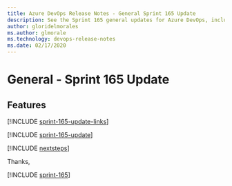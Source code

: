 ```yaml
---
title: Azure DevOps Release Notes - General Sprint 165 Update
description: See the Sprint 165 general updates for Azure DevOps, including next steps.
author: gloridelmorales
ms.author: glmorale
ms.technology: devops-release-notes
ms.date: 02/17/2020
---
```


# General - Sprint 165 Update

## Features

[!INCLUDE [sprint-165-update-links](../includes/general/sprint-165-update-links.md)]

[!INCLUDE [sprint-165-update](../includes/general/sprint-165-update.md)]

[!INCLUDE [nextsteps](../includes/nextsteps.md)]

Thanks,

[!INCLUDE [sprint-165](../includes/signer/sprint-165.md)]
